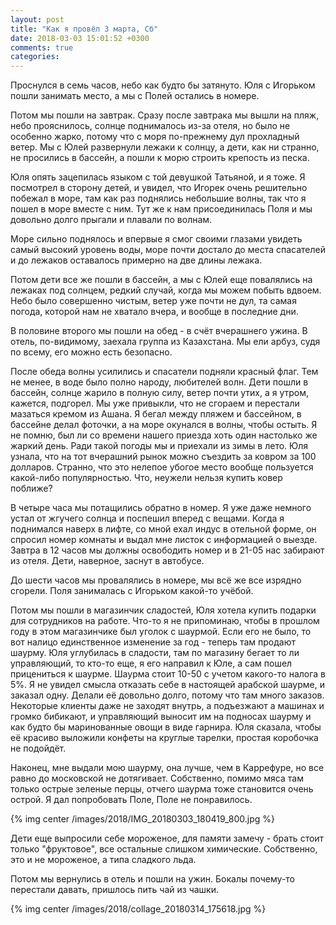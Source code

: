 ```yaml
---
layout: post
title: "Как я провёл 3 марта, Сб"
date: 2018-03-03 15:01:52 +0300
comments: true
categories: 
---
```

Проснулся в семь часов, небо как будто бы затянуто. Юля с Игорьком пошли занимать место, а мы с Полей остались в номере.

Потом мы пошли на завтрак. Сразу после завтрака мы вышли на пляж, небо прояснилось, солнце поднималось из-за отеля, но было не особенно жарко, потому что с моря по-прежнему дул прохладный ветер. Мы с Юлей развернули лежаки к солнцу, а дети, как ни странно, не просились в бассейн, а пошли к морю строить крепость из песка.

Юля опять зацепилась языком с той девушкой Татьяной, и я тоже. Я посмотрел в сторону детей, и увидел, что Игорек очень решительно побежал в море, там как раз поднялись небольшие волны, так что я пошел в море вместе с ним. Тут же к нам присоединилась Поля и мы довольно долго прыгали и плавали по волнам.

Море сильно поднялось и впервые я смог своими глазами увидеть самый высокий уровень воды, море почти достало до места спасателей и до лежаков оставалось примерно на две длины лежака.

Потом дети все же пошли в бассейн, а мы с Юлей еще повалялись на лежаках под солнцем, редкий случай, когда мы можем побыть вдвоем. Небо было совершенно чистым, ветер уже почти не дул, та самая погода, которой нам не хватало вчера, и вообще в последние дни. 

В половине второго мы пошли на обед - в счёт вчерашнего ужина. В отель, по-видимому, заехала группа из Казахстана. Мы ели арбуз, судя по всему, его можно есть безопасно.

После обеда волны усилились и спасатели подняли красный флаг. Тем не менее, в воде было полно народу, любителей волн. Дети пошли в бассейн, солнце жарило в полную силу, ветер почти утих, а я утром, кажется, подгорел. Мы уже привыкли, что не сгораем и перестали мазаться кремом из Ашана. Я бегал между пляжем и бассейном, в бассейне делал фоточки, а на море окунался в волны, чтобы остыть. Я не помню, был ли со времени нашего приезда хоть один настолько же жаркий день. Ради такой погоды мы и приехали из зимы в лето. Юля узнала, что на тот вчерашний рынок можно съездить за ковром за 100 долларов. Странно, что это нелепое убогое место вообще пользуется какой-либо популярностью. Что, неужели нельзя купить ковер поближе?

В четыре часа мы потащились обратно в номер. Я уже даже немного устал от жгучего солнца и поспешил вперед с вещами. Когда я поднимался наверх в лифте, со мной ехал индус в отельной форме, он спросил номер комнаты и выдал мне листок с информацией о выезде. Завтра в 12 часов мы должны освободить номер и в 21-05 нас забирают из отеля. Дети, наверное, заснут в автобусе.

До шести часов мы провалялись в номере, мы всё же все изрядно сгорели. Поля занималась с Игорьком какой-то учёбой.

Потом мы пошли в магазинчик сладостей, Юля хотела купить подарки для сотрудников на работе. Что-то я не припоминаю, чтобы в прошлом году в этом магазинчике был уголок с шаурмой. Если его не было, то вот налицо единственное изменение за год - теперь там продают шаурму. Юля углубилась в сладости, там по магазину бегает то ли управляющий, то кто-то еще, я его направил к Юле, а сам пошел прицениться к шаурме. Шаурма стоит 10-50 с учетом какого-то налога в 5%. Я не увидел смысла отказать себе в настоящей арабской шаурме, и заказал одну. Делали её довольно долго, потому что там много заказов. Некоторые клиенты даже не заходят внутрь, а подъезжают а машинах и громко бибикают, и управляющий выносит им на подносах шаурму и как будто бы маринованные овощи в виде гарнира. Юля сказала, чтобы её красиво выложили конфеты на круглые тарелки, простая коробочка не подойдёт.

Наконец, мне выдали мою шаурму, она лучше, чем в Каррефуре, но все равно до московской не дотягивает. Собственно, помимо мяса там только острые зеленые перцы, отчего шаурма тоже становится очень острой. Я дал попробовать Поле, Поле не понравилось.

{% img center /images/2018/IMG_20180303_180419_800.jpg %}

Дети еще выпросили себе мороженое, для памяти замечу - брать стоит только "фруктовое", все остальные слишком химические. Собственно, это и не мороженое, а типа сладкого льда.

Потом мы вернулись в отель и пошли на ужин. Бокалы почему-то перестали давать, пришлось пить чай из чашки.

{% img center /images/2018/collage_20180314_175618.jpg %}